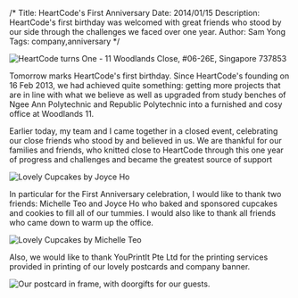 /*
Title: HeartCode's First Anniversary
Date: 2014/01/15
Description: HeartCode's first birthday was welcomed with great friends who stood by our side through the challenges we faced over one year. 
Author: Sam Yong
Tags: company,anniversary
*/

![HeartCode turns One - 11 Woodlands Close, #06-26E, Singapore 737853](https://fbcdn-sphotos-a-a.akamaihd.net/hphotos-ak-prn2/t31/1898489_450993945028406_69557331_o.jpg)

Tomorrow marks HeartCode's first birthday. Since HeartCode's founding on 16 Feb 2013, we had achieved quite something: getting more projects that are in line with what we believe as well as upgraded from study benches of Ngee Ann Polytechnic and Republic Polytechnic into a furnished and cosy office at Woodlands 11.

Earlier today, my team and I came together in a closed event, celebrating our close friends who stood by and believed in us. We are thankful for our families and friends, who knitted close to HeartCode through this one year of progress and challenges and became the greatest source of support 

![Lovely Cupcakes by Joyce Ho](http://i.imgur.com/nKzCU5n.jpg?1)

In particular for the First Anniversary celebration, I would like to thank two friends: Michelle Teo and Joyce Ho who baked and sponsored cupcakes and cookies to fill all of our tummies. I would also like to thank all friends who came down to warm up the office.

![Lovely Cupcakes by Michelle Teo](http://i.imgur.com/wEdNTKL.jpg)

Also, we would like to thank YouPrintIt Pte Ltd for the printing services provided in printing of our lovely postcards and company banner. 

![Our postcard in frame, with doorgifts for our guests.](http://i.imgur.com/7vE5JCC.jpg)